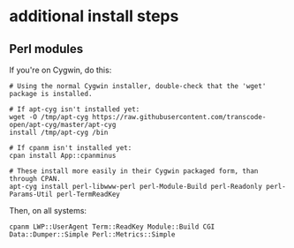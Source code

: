 # additional install steps

## Perl modules

If you're on Cygwin, do this:

```
# Using the normal Cygwin installer, double-check that the 'wget' package is installed.

# If apt-cyg isn't installed yet:
wget -O /tmp/apt-cyg https://raw.githubusercontent.com/transcode-open/apt-cyg/master/apt-cyg
install /tmp/apt-cyg /bin

# If cpanm isn't installed yet:
cpan install App::cpanminus

# These install more easily in their Cygwin packaged form, than through CPAN.
apt-cyg install perl-libwww-perl perl-Module-Build perl-Readonly perl-Params-Util perl-TermReadKey
```

Then, on all systems:

```
cpanm LWP::UserAgent Term::ReadKey Module::Build CGI Data::Dumper::Simple Perl::Metrics::Simple
```



